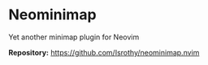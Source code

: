 # Neominimap

Yet another minimap plugin for Neovim

**Repository:** <https://github.com/Isrothy/neominimap.nvim>

<!-- vim: set ft=markdown: -->